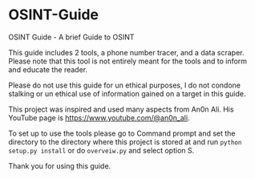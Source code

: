 # OSINT-Guide
OSINT Guide - A brief Guide to OSINT

This guide includes 2 tools, a phone number tracer, and a data scraper. 
Please note that this tool is not entirely meant for the tools and to inform and educate the reader.

Please do not use this guide for un ethical purposes, I do not condone stalking or un ethical use of information gained on a target in this
guide. 

This project was inspired and used many aspects from An0n Ali.
His YouTube page is https://www.youtube.com/@an0n_ali.

To set up to use the tools please go to Command prompt and set the directory to the directory where this project is stored at
and run ```python setup.py install``` or do ```overveiw.py``` and select option S.

Thank you for using this guide. 
